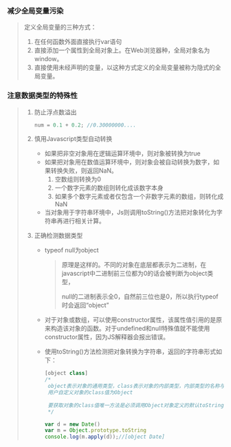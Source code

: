 ### 减少全局变量污染

> 定义全局变量的三种方式：
>
> 1. 在任何函数外面直接执行var语句
> 2. 直接添加一个属性到全局对象上。在Web浏览器种，全局对象名为window。
> 3. 直接使用未经声明的变量，以这种方式定义的全局变量被称为隐式的全局变量。

### 注意数据类型的特殊性

> 1. 防止浮点数溢出
>
>    ```javascript
>    num = 0.1 + 0.2; //0.30000000....
>    ```
>
> 2. 慎用Javascript类型自动转换
>
>    - 如果把非空对象用在逻辑运算环境中，则对象被转换为true
>    - 如果把对象用在数值运算环境中，则对象会被自动转换为数字，如果转换失败，则返回NaN。
>      1. 空数组则转换为0
>      2. 一个数字元素的数组则转化成该数字本身
>      3. 如果多个数字元素或者仅包含一个非数字元素的数组，则转化成NaN
>    - 当对象用于字符串环境中，Js则调用toString()方法把对象转化为字符串再进行相关计算。
>
> 3. 正确检测数据类型
>
>    - typeof null为object
>
>      > 原理是这样的。不同的对象在底层都表示为二进制，在javascript中二进制前三位都为0的话会被判断为object类型，
>      >
>      > null的二进制表示全0，自然前三位也是0，所以执行typeof时会返回“object”
>
>    - 对于对象或数组，可以使用constructor属性，该属性值引用的是原来构造该对象的函数。对于undefined和null特殊值就不能使用constructor属性，因为JS解释器会报出错误。
>
>    - 使用toString()方法检测把对象转换为字符串，返回的字符串形式如下：
>
>      ```javascript
>      [object class]
>      /*
>      	object表示对象的通用类型，class表示对象的内部类型，内部类型的名称与该对象的构造函数名对应。
>      	用户自定义对象的class值为Object
>      	
>      	要获取对象的class值唯一方法是必须调用Object对象定义的默认toString()方法，所以不能直接调用对象的该方法。要调用Object对象定义的默认toString()方法，可以先调用Object.prototype.toString对象默认toString()函数，再调用该函数的apply()方法在想要检测的对象上执行。
>       */
>      ```
>
>      ```javascript
>      var d = new Date()
>      var m = Object.prototype.toString
>      console.log(m.apply(d));//[object Date]
>      ```
>
>      
>
> 

